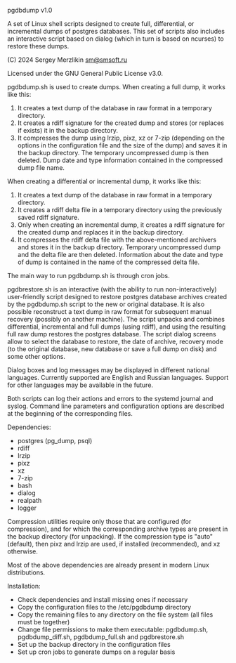 pgdbdump v1.0

A set of Linux shell scripts designed to create full, differential, or incremental dumps of postgres databases.
This set of scripts also includes an interactive script based on dialog (which in turn is based on ncurses)
to restore these dumps.

(C) 2024 Sergey Merzlikin sm@smsoft.ru

Licensed under the GNU General Public License v3.0.

pgdbdump.sh is used to create dumps. When creating a full dump, it works like this:

1. It creates a text dump of the database in raw format in a temporary directory.
2. It creates a rdiff signature for the created dump and stores (or replaces if exists) it in the backup directory.
3. It compresses the dump using lrzip, pixz, xz or 7-zip (depending on the options in the configuration file and the
   size of the dump) and saves it in the backup directory. The temporary uncompressed dump is then deleted.
   Dump date and type information contained in the compressed dump file name.

When creating a differential or incremental dump, it works like this:

1. It creates a text dump of the database in raw format in a temporary directory.
2. It creates a rdiff delta file in a temporary directory using the previously saved rdiff signature.
3. Only when creating an incremental dump, it creates a rdiff signature for the created dump and replaces it in the
   backup directory.
4. It compresses the rdiff delta file with the above-mentioned archivers and stores it in the backup directory.
   Temporary uncompressed dump and the delta file are then deleted. Information about the date and type of dump
   is contained in the name of the compressed delta file.

The main way to run pgdbdump.sh is through cron jobs.

pgdbrestore.sh is an interactive (with the ability to run non-interactively) user-friendly script designed to restore
postgres database archives created by the pgdbdump.sh script to the new or original database. It is also possible
reconstruct a text dump in raw format for subsequent manual recovery (possibly on another machine).
The script unpacks and combines differential, incremental and full dumps (using rdiff), and using the resulting
full raw dump restores the postgres database. The script dialog screens allow to select the database to restore, the date
of archive, recovery mode (to the original database, new database or save a full dump on disk) and some other options.

Dialog boxes and log messages may be displayed in different national languages. Currently supported are English
and Russian languages. Support for other languages may be available in the future.

Both scripts can log their actions and errors to the systemd journal and syslog. Command line parameters and
configuration options are described at the beginning of the corresponding files.

Dependencies:

 - postgres (pg_dump, psql)
 - rdiff
 - lrzip
 - pixz
 - xz
 - 7-zip
 - bash
 - dialog
 - realpath
 - logger

Compression utilities require only those that are configured (for compression), and for which the corresponding archive
types are present in the backup directory (for unpacking). If the compression type is "auto" (default), then pixz and
lrzip are used, if installed (recommended), and xz otherwise.

Most of the above dependencies are already present in modern Linux distributions.

Installation:

 - Check dependencies and install missing ones if necessary
 - Copy the configuration files to the /etc/pgdbdump directory
 - Copy the remaining files to any directory on the file system (all files must be together)
 - Change file permissions to make them executable: pgdbdump.sh, pgdbdump_diff.sh, pgdbdump_full.sh and pgdbrestore.sh
 - Set up the backup directory in the configuration files
 - Set up cron jobs to generate dumps on a regular basis